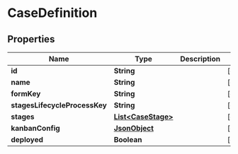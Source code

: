 

# CaseDefinition


## Properties

| Name | Type | Description | Notes |
|------------ | ------------- | ------------- | -------------|
|**id** | **String** |  |  [optional] |
|**name** | **String** |  |  [optional] |
|**formKey** | **String** |  |  [optional] |
|**stagesLifecycleProcessKey** | **String** |  |  [optional] |
|**stages** | [**List&lt;CaseStage&gt;**](CaseStage.md) |  |  [optional] |
|**kanbanConfig** | [**JsonObject**](JsonObject.md) |  |  [optional] |
|**deployed** | **Boolean** |  |  [optional] |




